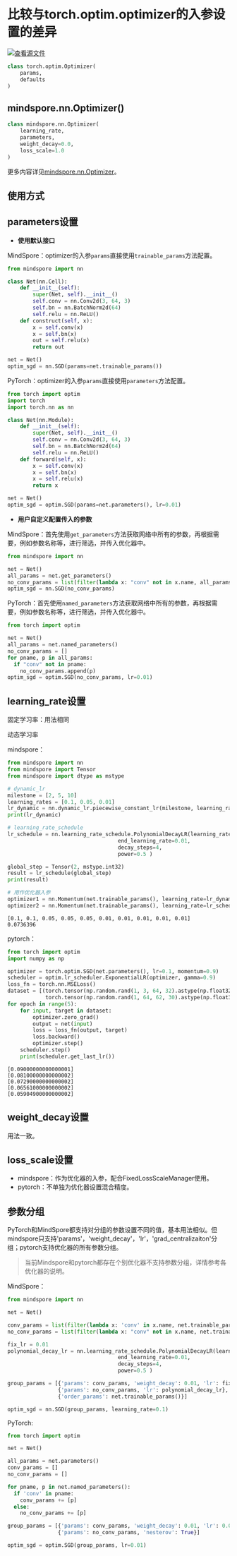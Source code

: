 # 比较与torch.optim.optimizer的入参设置的差异

[![查看源文件](https://gitee.com/mindspore/docs/raw/r1.6/resource/_static/logo_source.png)](https://gitee.com/mindspore/docs/blob/r1.6/docs/mindspore/migration_guide/source_zh_cn/api_mapping/pytorch_diff/Optimizer.md)

```python
class torch.optim.Optimizer(
    params,
    defaults
)
```

## mindspore.nn.Optimizer()

```python
class mindspore.nn.Optimizer(
    learning_rate,
    parameters,
    weight_decay=0.0,
    loss_scale=1.0
)
```

更多内容详见[mindspore.nn.Optimizer](https://mindspore.cn/docs/api/zh-CN/r1.6/api_python/nn/mindspore.nn.Optimizer.html#mindspore.nn.Optimizer)。

## 使用方式

## parameters设置

- **使用默认接口**

MindSpore：optimizer的入参`params`直接使用`trainable_params`方法配置。

```python
from mindspore import nn

class Net(nn.Cell):
    def __init__(self):
        super(Net, self).__init__()
        self.conv = nn.Conv2d(3, 64, 3)
        self.bn = nn.BatchNorm2d(64)
        self.relu = nn.ReLU()
    def construct(self, x):
        x = self.conv(x)
        x = self.bn(x)
        out = self.relu(x)
        return out

net = Net()
optim_sgd = nn.SGD(params=net.trainable_params())
```

PyTorch：optimizer的入参`params`直接使用`parameters`方法配置。

```python
from torch import optim
import torch
import torch.nn as nn

class Net(nn.Module):
    def __init__(self):
        super(Net, self).__init__()
        self.conv = nn.Conv2d(3, 64, 3)
        self.bn = nn.BatchNorm2d(64)
        self.relu = nn.ReLU()
    def forward(self, x):
        x = self.conv(x)
        x = self.bn(x)
        x = self.relu(x)
        return x

net = Net()
optim_sgd = optim.SGD(params=net.parameters(), lr=0.01)
```

- **用户自定义配置传入的参数**

MindSpore：首先使用`get_parameters`方法获取网络中所有的参数，再根据需要，例如参数名称等，进行筛选，并传入优化器中。

```python
from mindspore import nn

net = Net()
all_params = net.get_parameters()
no_conv_params = list(filter(lambda x: "conv" not in x.name, all_params))
optim_sgd = nn.SGD(no_conv_params)
```

PyTorch：首先使用`named_parameters`方法获取网络中所有的参数，再根据需要，例如参数名称等，进行筛选，并传入优化器中。

```python
from torch import optim

net = Net()
all_params = net.named_parameters()
no_conv_params = []
for pname, p in all_params:
  if "conv" not in pname:
    no_conv_params.append(p)
optim_sgd = optim.SGD(no_conv_params, lr=0.01)
```

## learning_rate设置

固定学习率：用法相同

动态学习率

mindspore：

```python
from mindspore import nn
from mindspore import Tensor
from mindspore import dtype as mstype

# dynamic_lr
milestone = [2, 5, 10]
learning_rates = [0.1, 0.05, 0.01]
lr_dynamic = nn.dynamic_lr.piecewise_constant_lr(milestone, learning_rates)
print(lr_dynamic)

# learning_rate_schedule
lr_schedule = nn.learning_rate_schedule.PolynomialDecayLR(learning_rate=0.1,
                                   end_learning_rate=0.01,
                                   decay_steps=4,
                                   power=0.5 )

global_step = Tensor(2, mstype.int32)
result = lr_schedule(global_step)
print(result)

# 用作优化器入参
optimizer1 = nn.Momentum(net.trainable_params(), learning_rate=lr_dynamic, momentum=0.9, weight_decay=0.9)
optimizer2 = nn.Momentum(net.trainable_params(), learning_rate=lr_schedule, momentum=0.9, weight_decay=0.9)
```

```text
[0.1, 0.1, 0.05, 0.05, 0.05, 0.01, 0.01, 0.01, 0.01, 0.01]
0.0736396
```

pytorch：

```python
from torch import optim
import numpy as np

optimizer = torch.optim.SGD(net.parameters(), lr=0.1, momentum=0.9)
scheduler = optim.lr_scheduler.ExponentialLR(optimizer, gamma=0.9)
loss_fn = torch.nn.MSELoss()
dataset = [(torch.tensor(np.random.rand(1, 3, 64, 32).astype(np.float32)),
            torch.tensor(np.random.rand(1, 64, 62, 30).astype(np.float32)))]
for epoch in range(5):
    for input, target in dataset:
        optimizer.zero_grad()
        output = net(input)
        loss = loss_fn(output, target)
        loss.backward()
        optimizer.step()
    scheduler.step()
    print(scheduler.get_last_lr())
```

```text
[0.09000000000000001]
[0.08100000000000002]
[0.07290000000000002]
[0.06561000000000002]
[0.05904900000000002]
```

## weight_decay设置

用法一致。

## loss_scale设置

- mindspore：作为优化器的入参，配合FixedLossScaleManager使用。
- pytorch：不单独为优化器设置混合精度。

## 参数分组

PyTorch和MindSpore都支持对分组的参数设置不同的值，基本用法相似。但mindspore只支持'params'，'weight_decay'，'lr'，'grad_centralizaiton'分组；pytorch支持优化器的所有参数分组。

>当前Mindspore和pytorch都存在个别优化器不支持参数分组，详情参考各优化器的说明。

MindSpore：

```python
from mindspore import nn

net = Net()

conv_params = list(filter(lambda x: 'conv' in x.name, net.trainable_params()))
no_conv_params = list(filter(lambda x: "conv" not in x.name, net.trainable_params()))

fix_lr = 0.01
polynomial_decay_lr = nn.learning_rate_schedule.PolynomialDecayLR(learning_rate=0.1,
                                   end_learning_rate=0.01,
                                   decay_steps=4,
                                   power=0.5 )

group_params = [{'params': conv_params, 'weight_decay': 0.01, 'lr': fix_lr},
                {'params': no_conv_params, 'lr': polynomial_decay_lr},
                {'order_params': net.trainable_params()}]

optim_sgd = nn.SGD(group_params, learning_rate=0.1)
```

PyTorch:

```python
from torch import optim

net = Net()

all_params = net.parameters()
conv_params = []
no_conv_params = []

for pname, p in net.named_parameters():
  if 'conv' in pname:
    conv_params += [p]
  else:
    no_conv_params += [p]

group_params = [{'params': conv_params, 'weight_decay': 0.01, 'lr': 0.01},
                {'params': no_conv_params, 'nesterov': True}]

optim_sgd = optim.SGD(group_params, lr=0.01)
```
